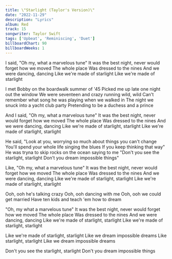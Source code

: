 ```yaml
---
title: \"Starlight (Taylor's Version)\"
date: "2022-11-29"
description: "Lyrics"
album: Red
track: 15
songwriter: Taylor Swift
tags: ['Upbeat', 'Reminiscing', 'Duet']
billboardChart: 90 
billboardWeeks: 1
---
```

<p className="chorus">
I said, "Oh my, what a marvelous tune"
It was the best night, never would forget how we moved
The whole place
Was dressed to the nines
And we were dancing, dancing
Like we're made of starlight
Like we're made of starlight
</p>
<p className="verse-one">
I met Bobby on the boardwalk summer of '45
Picked me up late one night out the window
We were seventeen and crazy running wild, wild
Can't remember what song he was playing when we walked in
The night we snuck into a yacht club party
Pretending to be a duchess and a prince
</p>
<p className="chorus">
And I said, "Oh my, what a marvelous tune"
It was the best night, never would forget how we moved
The whole place
Was dressed to the nines
And we were dancing, dancing
Like we're made of starlight, starlight
Like we're made of starlight, starlight
</p>
<p className="verse-two">
He said, "Look at you, worrying so much about things you can't change
You'll spend your whole life singing the blues
If you keep thinking that way"
He was tryna to skip rocks on the ocean saying to me
"Don't you see the starlight, starlight
Don't you dream impossible things"
</p>
<p className="chorus">
Like, "Oh my, what a marvelous tune"
It was the best night, never would forget how we moved
The whole place
Was dressed to the nines
And we were dancing, dancing
Like we're made of starlight, starlight
Like we're made of starlight, starlight
</p>
<p className="bridge">
Ooh, ooh he's talking crazy
Ooh, ooh dancing with me
Ooh, ooh we could get married
Have ten kids and teach 'em how to dream
</p>
<p className="chorus">
"Oh, my what a marvelous tune"
It was the best night, never would forget how we moved
The whole place
Was dressed to the nines
And we were dancing, dancing
Like we're made of starlight, starlight
Like we're made of starlight, starlight
</p>
<p className="breakdown">
Like we're made of starlight, starlight
Like we dream impossible dreams
Like starlight, starlight
Like we dream impossible dreams
</p>
<p className="outro">
Don't you see the starlight, starlight
Don't you dream impossible things
</p>
